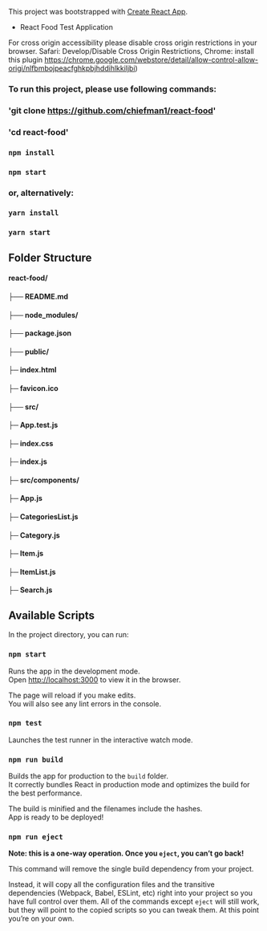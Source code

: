 This project was bootstrapped with [Create React App](https://github.com/facebookincubator/create-react-app).

* React Food Test Application

For cross origin accessibility please disable cross origin restrictions in your browser. Safari: Develop/Disable Cross Origin Restrictions, Chrome:
install this plugin https://chrome.google.com/webstore/detail/allow-control-allow-origi/nlfbmbojpeacfghkpbjhddihlkkiljbi)

### To run this project, please use following commands:
### 'git clone https://github.com/chiefman1/react-food'
### 'cd react-food'
### `npm install`
### `npm start`

### or, alternatively:

### `yarn install`
### `yarn start`

## Folder Structure

#### react-food/
####   ├── README.md
####   ├── node_modules/
####   ├── package.json
####   ├── public/
####             ├─ index.html
####             ├─ favicon.ico
####  ├── src/
####             ├─ App.test.js
####             ├─ index.css
####             ├─ index.js
####             ├─ src/components/
####                               ├─  App.js
####                               ├─  CategoriesList.js
####                               ├─  Category.js
####                               ├─  Item.js
####                               ├─  ItemList.js
####                               ├─  Search.js


## Available Scripts

In the project directory, you can run:

### `npm start`

Runs the app in the development mode.<br>
Open [http://localhost:3000](http://localhost:3000) to view it in the browser.

The page will reload if you make edits.<br>
You will also see any lint errors in the console.

### `npm test`

Launches the test runner in the interactive watch mode.<br>

### `npm run build`

Builds the app for production to the `build` folder.<br>
It correctly bundles React in production mode and optimizes the build for the best performance.

The build is minified and the filenames include the hashes.<br>
App is ready to be deployed!

### `npm run eject`

**Note: this is a one-way operation. Once you `eject`, you can’t go back!**

This command will remove the single build dependency from your project.

Instead, it will copy all the configuration files and the transitive dependencies (Webpack, Babel, ESLint, etc) right into your project so you have full control over them. All of the commands except `eject` will still work, but they will point to the copied scripts so you can tweak them. At this point you’re on your own.
